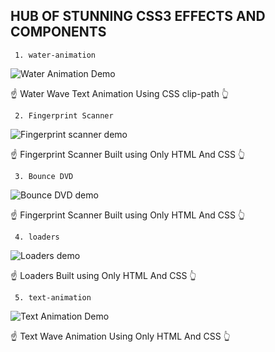 ## HUB OF STUNNING CSS3 EFFECTS AND COMPONENTS

     1. water-animation

![Water Animation Demo](https://user-images.githubusercontent.com/54312264/164391598-16f46231-97d1-4ade-a90c-1a072c13d944.gif)

☝ Water Wave Text Animation Using CSS clip-path 👆

     2. Fingerprint Scanner

![Fingerprint scanner demo](https://user-images.githubusercontent.com/54312264/165024130-41b71b94-b4f0-4f99-ba04-a7fbe17b8b86.gif)

☝ Fingerprint Scanner Built using Only HTML And CSS 👆

     3. Bounce DVD

![Bounce DVD demo](https://user-images.githubusercontent.com/54312264/166870686-c694eb63-563a-4a6d-8024-d086c46f7503.gif)

☝ Fingerprint Scanner Built using Only HTML And CSS 👆

     4. loaders

![Loaders demo](https://user-images.githubusercontent.com/54312264/164911044-83090905-48b6-47e0-a0d1-c1271da89499.gif)

☝ Loaders Built using Only HTML And CSS 👆

     5. text-animation

![Text Animation Demo](https://user-images.githubusercontent.com/54312264/164391798-9f8757b5-e643-4984-8176-047c2909f8be.gif)

☝ Text Wave Animation Using Only HTML And CSS 👆
